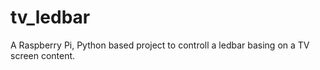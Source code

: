 # tv_ledbar
A Raspberry Pi, Python based project to controll a ledbar basing on a TV screen content. 
